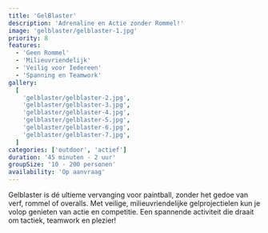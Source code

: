 ```yaml
---
title: 'GelBlaster'
description: 'Adrenaline en Actie zonder Rommel!'
image: 'gelblaster/gelblaster-1.jpg'
priority: 8
features:
  - 'Geen Rommel'
  - 'Milieuvriendelijk'
  - 'Veilig voor Iedereen'
  - 'Spanning en Teamwork'
gallery:
  [
    'gelblaster/gelblaster-2.jpg',
    'gelblaster/gelblaster-3.jpg',
    'gelblaster/gelblaster-4.jpg',
    'gelblaster/gelblaster-5.jpg',
    'gelblaster/gelblaster-6.jpg',
    'gelblaster/gelblaster-7.jpg',
  ]
categories: ['outdoor', 'actief']
duration: '45 minuten - 2 uur'
groupSize: '10 - 200 personen'
availability: 'Op aanvraag'
---
```


Gelblaster is dé ultieme vervanging voor paintball, zonder het gedoe van verf, rommel of overalls. Met veilige, milieuvriendelijke gelprojectielen kun je volop genieten van actie en competitie. Een spannende activiteit die draait om tactiek, teamwork en plezier!
